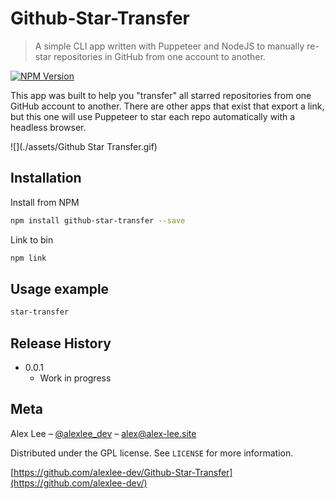 # Github-Star-Transfer
> A simple CLI app written with Puppeteer and NodeJS to manually re-star repositories in GitHub from one account to another.

[![NPM Version][npm-image]][npm-url]
<!-- [![Build Status][travis-image]][travis-url] -->
<!-- [![Downloads Stats][npm-downloads]][npm-url] -->

This app was built to help you "transfer" all starred repositories from one GitHub account to another. There are other apps that exist that export a link, but this one will use Puppeteer to star each repo automatically with a headless browser.

![](./assets/Github Star Transfer.gif)

## Installation

Install from NPM

```sh
npm install github-star-transfer --save
```

Link to bin

```sh
npm link
```

## Usage example

```sh
star-transfer
```

<!-- _For more examples and usage, please refer to the [Wiki][wiki]._ -->

<!-- ## Development setup

Describe how to install all development dependencies and how to run an automated test-suite of some kind. Potentially do this for multiple platforms.

```sh
make install
npm test
``` -->

## Release History

* 0.0.1
    * Work in progress

## Meta

Alex Lee – [@alexlee_dev](https://twitter.com/alexlee_dev) – alex@alex-lee.site

Distributed under the GPL license. See ``LICENSE`` for more information.

[https://github.com/alexlee-dev/Github-Star-Transfer](https://github.com/alexlee-dev/)

<!-- ## Contributing

1. Fork it (<https://github.com/yourname/yourproject/fork>)
2. Create your feature branch (`git checkout -b feature/fooBar`)
3. Commit your changes (`git commit -am 'Add some fooBar'`)
4. Push to the branch (`git push origin feature/fooBar`)
5. Create a new Pull Request -->

<!-- Markdown link & img dfn's -->
[npm-image]: https://img.shields.io/npm/v/github-star-transfer.svg
[npm-url]: https://www.npmjs.com/package/github-star-transfer
<!-- [npm-downloads]: https://img.shields.io/npm/dm/datadog-metrics.svg?style=flat-square -->
<!-- [travis-image]: https://img.shields.io/travis/dbader/node-datadog-metrics/master.svg?style=flat-square -->
<!-- [travis-url]: https://travis-ci.org/dbader/node-datadog-metrics -->
<!-- [wiki]: https://github.com/yourname/yourproject/wiki -->